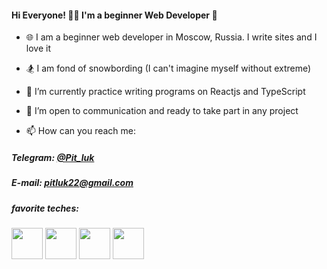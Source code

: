 #### Hi Everyone! 👨‍💻 I'm a beginner Web Developer 👋

-   🌐 I am a beginner web developer in Moscow, Russia. I write sites and I love it
-   🏂 I am fond of snowbording (I can't imagine myself without extreme)
-   🔭 I’m currently practice writing programs on Reactjs and TypeScript
-   🤝 I’m open to communication and ready to take part in any project

-   📫 How can you reach me:

##### Telegram: [@Pit_luk](https://t.me/Pit_luk 'Мой телеграм')

##### E-mail: pitluk22@gmail.com

##### favorite teches:

<p>
    <img src="https://media.giphy.com/media/XAxylRMCdpbEWUAvr8/giphy.gif" width="50" height="50">
    <img src="https://media.giphy.com/media/fsEaZldNC8A1PJ3mwp/giphy.gif" width="50" height="50">
    <img src="https://media3.giphy.com/media/ln7z2eWriiQAllfVcn/source.gif" width="50" height="50">
    <img src="https://media1.giphy.com/media/eNAsjO55tPbgaor7ma/source.gif" width="50" height="50">
<p>

<!--
**PitLuk22/PitLuk22** is a ✨ _special_ ✨ repository because its `README.md` (this file) appears on your GitHub profile.

Here are some ideas to get you started:

- 🔭 I’m currently working on ...
- 🌱 I’m currently learning ...
- 👯 I’m looking to collaborate on ...
- 🤔 I’m looking for help with ...
- 💬 Ask me about ...
- 📫 How to reach me: ...
- 😄 Pronouns: ...
- ⚡ Fun fact: ...
-->

